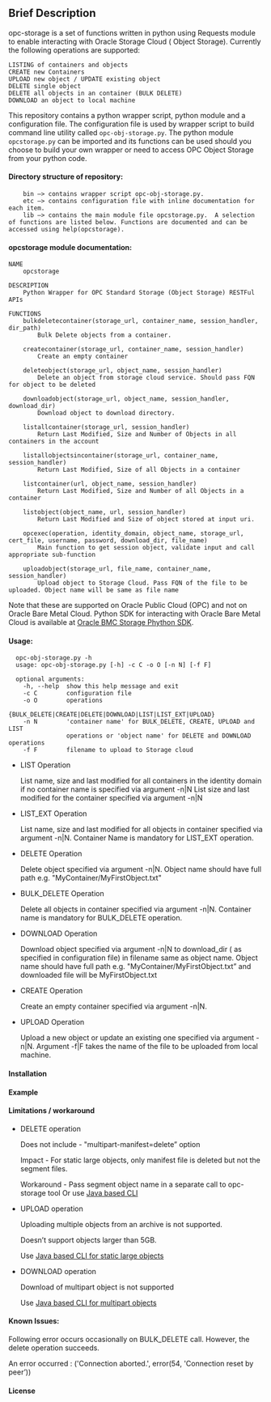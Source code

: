 ## Brief Description

opc-storage is a set of functions written in python using Requests module to enable interacting with Oracle Storage Cloud ( Object Storage). Currently the following operations are supported:

```
LISTING of containers and objects
CREATE new Containers
UPLOAD new object / UPDATE existing object
DELETE single object
DELETE all objects in an container (BULK DELETE)
DOWNLOAD an object to local machine
```

This repository contains a python wrapper script, python module and a configuration file. The configuration file is used by wrapper script to build command line utility called `opc-obj-storage.py`. The python module `opcstorage.py` can be imported and its functions can be used should you choose to build your own wrapper or need to access OPC Object Storage from your python code. 

#### Directory structure of repository:
```
    bin —> contains wrapper script opc-obj-storage.py.
    etc —> contains configuration file with inline documentation for each item.
    lib —> contains the main module file opcstorage.py.  A selection of functions are listed below. Functions are documented and can be accessed using help(opcstorage).
```
#### opcstorage module documentation:

```
NAME
    opcstorage

DESCRIPTION
    Python Wrapper for OPC Standard Storage (Object Storage) RESTFul APIs

FUNCTIONS
    bulkdeletecontainer(storage_url, container_name, session_handler, dir_path)
        Bulk Delete objects from a container.
    
    createcontainer(storage_url, container_name, session_handler)
        Create an empty container
    
    deleteobject(storage_url, object_name, session_handler)
        Delete an object from storage cloud service. Should pass FQN for object to be deleted
    
    downloadobject(storage_url, object_name, session_handler, download_dir)
        Download object to download directory.
    
    listallcontainer(storage_url, session_handler)
        Return Last Modified, Size and Number of Objects in all containers in the account
    
    listallobjectsincontainer(storage_url, container_name, session_handler)
        Return Last Modified, Size of all Objects in a container

    listcontainer(url, object_name, session_handler)
        Return Last Modified, Size and Number of all Objects in a container
    
    listobject(object_name, url, session_handler)
        Return Last Modified and Size of object stored at input uri.
    
    opcexec(operation, identity_domain, object_name, storage_url, cert_file, username, password, download_dir, file_name)
        Main function to get session object, validate input and call appropriate sub-function
      
    uploadobject(storage_url, file_name, container_name, session_handler)
        Upload object to Storage Cloud. Pass FQN of the file to be uploaded. Object name will be same as file name

```

Note that these are supported on Oracle Public Cloud (OPC) and not on Oracle Bare Metal Cloud. Python SDK for interacting with Oracle Bare Metal Cloud is available at [Oracle BMC Storage Phython SDK](https://github.com/oracle/bmcs-python-sdk).


#### Usage:

```
  opc-obj-storage.py -h
  usage: opc-obj-storage.py [-h] -c C -o O [-n N] [-f F]

  optional arguments:
    -h, --help  show this help message and exit
    -c C        configuration file
    -o O        operations
                {BULK_DELETE|CREATE|DELETE|DOWNLOAD|LIST|LIST_EXT|UPLOAD}
    -n N        'container name' for BULK_DELETE, CREATE, UPLOAD and LIST
                operations or 'object name' for DELETE and DOWNLOAD operations
    -f F        filename to upload to Storage cloud

```
- LIST Operation

    List name, size and last modified for all containers in the identity domain if no container name is specified via argument -n|N
    List  size and last modified for the container specified via argument -n|N
    
- LIST_EXT Operation

    List name, size and last modified for all objects in container specified via argument -n|N. Container Name is mandatory for LIST_EXT operation.

- DELETE Operation

    Delete object specified via argument -n|N. Object name should have full path e.g. "MyContainer/MyFirstObject.txt"

- BULK_DELETE Operation

   Delete all objects in container specified via argument -n|N. Container name is mandatory for BULK_DELETE operation.

- DOWNLOAD Operation

    Download object specified via argument -n|N  to download_dir ( as specified in configuration file) in filename same as object name. Object name should have full path e.g. "MyContainer/MyFirstObject.txt” and downloaded file will be MyFirstObject.txt

- CREATE Operation

    Create an empty container specified via argument -n|N.

- UPLOAD Operation

    Upload a new object or update an existing one specified via argument -n|N. 
    Argument -f|F takes the name of the file to be uploaded from local machine.

#### Installation


#### Example


#### Limitations / workaround

- DELETE operation

   Does not include - "multipart-manifest=delete” option
   
   Impact - For static large objects, only manifest file is deleted but not the segment files.
   
   Workaround - Pass segment object name in a separate call to opc-storage tool Or use [Java based CLI](http://docs.oracle.com/en/cloud/iaas/storage-cloud/csclr/deleting-object.html)

- UPLOAD operation

    Uploading multiple objects from an archive is not supported.
    
    Doesn’t support objects larger than 5GB.
    
    Use [Java based CLI for static large objects](http://docs.oracle.com/en/cloud/iaas/storage-cloud/csclr/uploading-files.html)
    
- DOWNLOAD operation

     Download of multipart object is not supported
     
     Use [Java based CLI for multipart objects](http://docs.oracle.com/en/cloud/iaas/storage-cloud/csclr/downloading-object.html)


#### Known Issues:
Following error occurs occasionally on BULK_DELETE call. However, the delete operation succeeds.

An error occurred : ('Connection aborted.', error(54, 'Connection reset by peer’))

#### License
